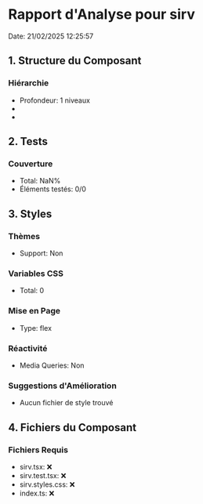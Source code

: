 # Rapport d'Analyse pour sirv

Date: 21/02/2025 12:25:57

## 1. Structure du Composant

### Hiérarchie

- Profondeur: 1 niveaux
- <void>
- <string>

## 2. Tests

### Couverture

- Total: NaN%
- Éléments testés: 0/0

## 3. Styles

### Thèmes

- Support: Non

### Variables CSS

- Total: 0

### Mise en Page

- Type: flex

### Réactivité

- Media Queries: Non

### Suggestions d'Amélioration

- Aucun fichier de style trouvé

## 4. Fichiers du Composant

### Fichiers Requis

- sirv.tsx: ❌
- sirv.test.tsx: ❌
- sirv.styles.css: ❌
- index.ts: ❌
